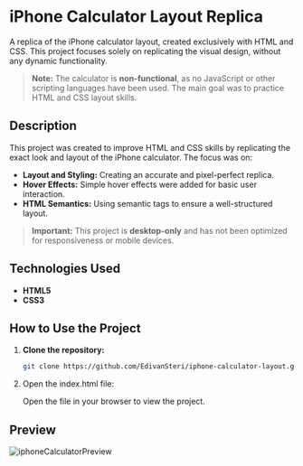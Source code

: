 # iPhone Calculator Layout Replica

A replica of the iPhone calculator layout, created exclusively with HTML and CSS. This project focuses solely on replicating the visual design, without any dynamic functionality.  
> **Note:** The calculator is **non-functional**, as no JavaScript or other scripting languages have been used. The main goal was to practice HTML and CSS layout skills.

## Description

This project was created to improve HTML and CSS skills by replicating the exact look and layout of the iPhone calculator. The focus was on:

- **Layout and Styling:** Creating an accurate and pixel-perfect replica.
- **Hover Effects:** Simple hover effects were added for basic user interaction.
- **HTML Semantics:** Using semantic tags to ensure a well-structured layout.

> **Important:** This project is **desktop-only** and has not been optimized for responsiveness or mobile devices.

## Technologies Used

- **HTML5**
- **CSS3**

## How to Use the Project

1. **Clone the repository:**

   ```bash
   git clone https://github.com/EdivanSteri/iphone-calculator-layout.git

2. Open the index.html file:

   Open the file in your browser to view the project.

## Preview
   ![iphoneCalculatorPreview](https://github.com/user-attachments/assets/34d89398-f28f-49fe-8046-225ebdaaa553)
